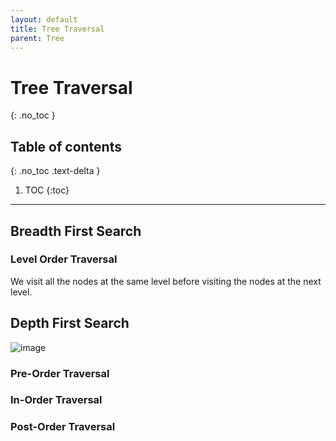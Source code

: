 ```yaml
---
layout: default
title: Tree Traversal
parent: Tree
---
```


# Tree Traversal

{: .no_toc }

## Table of contents
{: .no_toc .text-delta }

1. TOC
{:toc}

---

## Breadth First Search

### Level Order Traversal

We visit all the nodes at the same level before visiting the nodes at the next level.

## Depth First Search

![image](https://user-images.githubusercontent.com/3500791/180852777-0e74e5e3-f9b5-4327-8c69-835ed04ac845.png)

### Pre-Order Traversal

### In-Order Traversal

### Post-Order Traversal
